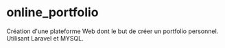 # online_portfolio
Création d'une plateforme Web dont le but de créer un portfolio personnel. Utilisant Laravel et MYSQL.
